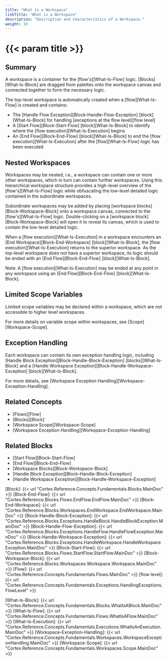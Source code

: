 ```yaml
---
title: "What is a Workspace"
linkTitle: "What is a Workspace"
description: "Description and characteristics of a Workspace."
weight: 10
---
```


# {{< param title >}}

## Summary

A workspace is a container for the [flow's][What-Is-Flow] logic. [Blocks][What-Is-Block] are dragged from palettes onto the workspace canvas and connected together to form the necessary logic.

The top-level workspace is automatically created when a [flow][What-Is-Flow] is created and contains:

* The [Handle Flow Exception][Block-Handle-Flow-Exception] [block][What-Is-Block] for handling [exceptions at the flow level][flow level]
* A [Start Flow][Block-Start-Flow] [block][What-Is-Block] to identify where the [flow execution][What-Is-Execution] begins
* An [End Flow][Block-End-Flow] [block][What-Is-Block] to end the [flow execution][What-Is-Execution] after the [flow][What-Is-Flow] logic has been executed

## Nested Workspaces

Workspaces may be nested, i.e., a workspace can contain one or more other workspaces, which in turn can contain further workspaces. Using this hierarchical workspace structure provides a high-level overview of the [flow's][What-Is-Flow] logic while obfuscating the low-level detailed logic contained in the subordinate workspaces.

Subordinate workspaces may be added by placing [workspace blocks][Block-Workspace-Block] onto a workspace canvas, connected to the [flow's][What-Is-Flow] logic. Double-clicking on a [workspace block][Block-Workspace-Block] will open it to reveal its canvas, which is used to contain the low-level detailed logic.

When a [flow execution][What-Is-Execution] in a workspace encounters an [End Workspace][Block-End-Workspace] [block][What-Is-Block], the [flow execution][What-Is-Execution] returns to the superior workspace. As the top-level workspace does not have a superior workspace, its logic should be ended with an [End Flow][Block-End-Flow] [block][What-Is-Block].

Note: A [flow execution][What-Is-Execution] may be ended at any point in any workspace using an [End Flow][Block-End-Flow] [block][What-Is-Block].

## Limited Scope Variables

Limited scope variables may be declared within a workspace, which are not accessible to higher level workspaces.

For more details on variable scope within workspaces, see [Scope][Workspace-Scope].

## Exception Handling

Each workspace can contain its own exception handling logic, including [Handle Block Exception][Block-Handle-Block-Exception] [blocks][What-Is-Block] and a [Handle Workspace Exception][Block-Handle-Workspace-Exception] [block][What-Is-Block].

For more details, see [Workspace Exception Handling][Workspace-Exception-Handling].

## Related Concepts

* [Flows][Flow]
* [Blocks][Block]
* [Workspace Scope][Workspace-Scope]
* [Workspace Exception Handling][Workspace-Exception-Handling]

## Related Blocks

* [Start Flow][Block-Start-Flow]
* [End Flow][Block-End-Flow]
* [Workspace Blocks][Block-Workspace-Block]
* [Handle Block Exception][Block-Handle-Block-Exception]
* [Handle Workspace Exception][Block-Handle-Workspace-Exception]

[Block]: {{< url "Cortex.Reference.Concepts.Fundamentals.Blocks.MainDoc" >}}
[Block-End-Flow]: {{< url "Cortex.Reference.Blocks.Flows.EndFlow.EndFlow.MainDoc" >}}
[Block-End-Workspace]: {{< url "Cortex.Reference.Blocks.Workspaces.EndWorkspace.EndWorkspace.MainDoc" >}}
[Block-Handle-Block-Exception]: {{< url "Cortex.Reference.Blocks.Exceptions.HandleBlock.HandleBlockException.MainDoc" >}}
[Block-Handle-Flow-Exception]: {{< url "Cortex.Reference.Blocks.Exceptions.HandleFlow.HandleFlowException.MainDoc" >}}
[Block-Handle-Workspace-Exception]: {{< url "Cortex.Reference.Blocks.Exceptions.HandleWorkspace.HandleWorkspaceException.MainDoc" >}}
[Block-Start-Flow]: {{< url "Cortex.Reference.Blocks.Flows.StartFlow.StartFlow.MainDoc" >}}
[Block-Workspace-Block]: {{< url "Cortex.Reference.Blocks.Workspaces.Workspace.Workspace.MainDoc" >}}
[Flow]: {{< url "Cortex.Reference.Concepts.Fundamentals.Flows.MainDoc" >}}
[flow level]: {{< url "Cortex.Reference.Concepts.Fundamentals.Exceptions.HandlingExceptions.FlowLevel" >}}

[What-Is-Block]: {{< url "Cortex.Reference.Concepts.Fundamentals.Blocks.WhatIsABlock.MainDoc" >}}
[What-Is-Flow]: {{< url "Cortex.Reference.Concepts.Fundamentals.Flows.WhatIsAFlow.MainDoc" >}}
[What-Is-Execution]: {{< url "Cortex.Reference.Concepts.Fundamentals.Executions.WhatIsAnExecution.MainDoc" >}}
[Workspace-Exception-Handling]: {{< url "Cortex.Reference.Concepts.Fundamentals.Workspaces.WorkspaceExceptionHandling.MainDoc" >}}
[Workspace-Scope]: {{< url "Cortex.Reference.Concepts.Fundamentals.Workspaces.Scope.MainDoc" >}}
